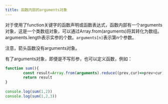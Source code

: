 ```yaml
---
title: 函数内部的arguments对象
---
```

  

对于使用了function关键字的函数声明或函数表达式，函数内部有一个arguments对象，这是一个类数组对象，可以通过Array.from(arguments)将其转化为数组。arguments.length表示实参的个数。`arguments[n]`表示第n个参数。

注意，箭头函数没有arguments对象。

有了arguments对象，即便是不写形参，也可以定义函数，例如：

```js
function sum(){
        const result=Array.from(arguments).reduce((prev,cur)=>prev+cur)
        return result
}
 
console.log(sum(1,2))
console.log(sum(1,2,3))
```


